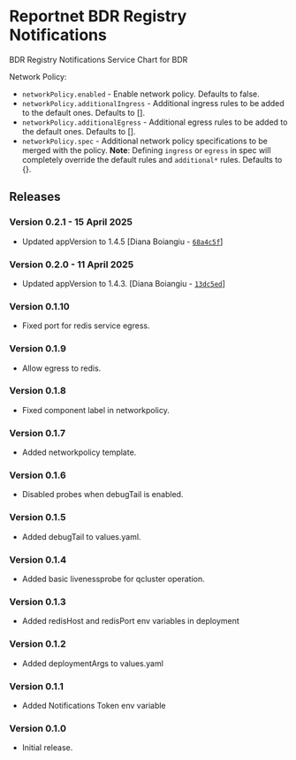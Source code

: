 # Reportnet BDR Registry Notifications

BDR Registry Notifications Service Chart for BDR

Network Policy:
- `networkPolicy.enabled` - Enable network policy. Defaults to false.
- `networkPolicy.additionalIngress` - Additional ingress rules to be added to the default ones. Defaults to [].
- `networkPolicy.additionalEgress` - Additional egress rules to be added to the default ones. Defaults to [].
- `networkPolicy.spec` - Additional network policy specifications to be merged with the policy. **Note**: Defining `ingress` or `egress` in spec will completely override the default rules and `additional*` rules. Defaults to {}.

## Releases

### Version 0.2.1 - 15 April 2025
- Updated appVersion to 1.4.5 [Diana Boiangiu - [`68a4c5f`](https://github.com/eea/helm-charts/commit/68a4c5f96e785a8ed6188bc3f5892fcf6de37939)]

### Version 0.2.0 - 11 April 2025
- Updated appVersion to 1.4.3. [Diana Boiangiu - [`13dc5ed`](https://github.com/eea/helm-charts/commit/13dc5ed21698977a1af4ce367033b541f44f7944)]

### Version 0.1.10
- Fixed port for redis service egress.

### Version 0.1.9
- Allow egress to redis.

### Version 0.1.8
- Fixed component label in networkpolicy.

### Version 0.1.7
- Added networkpolicy template.

### Version 0.1.6
- Disabled probes when debugTail is enabled.

### Version 0.1.5
- Added debugTail to values.yaml.

### Version 0.1.4
- Added basic livenessprobe for qcluster operation.

### Version 0.1.3
- Added redisHost and redisPort env variables in deployment

### Version 0.1.2
- Added deploymentArgs to values.yaml

### Version 0.1.1
- Added Notifications Token env variable

### Version 0.1.0
- Initial release.
